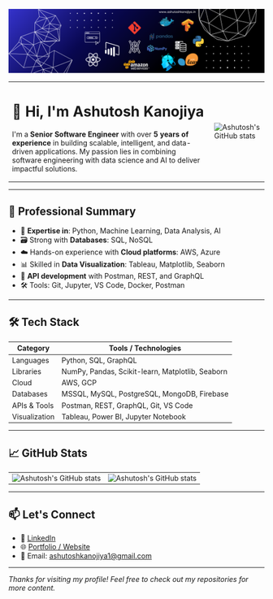 ![logo](Banner.png)

<table style="border: none;">
  <tr>
    <td style="border: none; vertical-align: top;">
      <h1>👋 Hi, I'm Ashutosh Kanojiya</h1>
      <p>
        I'm a <strong>Senior Software Engineer</strong> with over <strong>5 years of experience</strong> in building scalable, intelligent, and data-driven applications. My passion lies in combining software engineering with data science and AI to deliver impactful solutions.
      </p>
    </td>
    <td style="border: none;">
      <img src="https://user-images.githubusercontent.com/55389276/140866485-8fb1c876-9a8f-4d6a-98dc-08c4981eaf70.gif" width="100%" alt="Ashutosh's GitHub stats" />
    </td>
  </tr>
</table>

---

## 💼 Professional Summary

- 🧠 **Expertise in**: Python, Machine Learning, Data Analysis, AI
- 🗃️ Strong with **Databases**: SQL, NoSQL
- ☁️ Hands-on experience with **Cloud platforms**: AWS, Azure
- 📊 Skilled in **Data Visualization**: Tableau, Matplotlib, Seaborn
- 🔗 **API development** with Postman, REST, and GraphQL
- 🛠️ Tools: Git, Jupyter, VS Code, Docker, Postman

---

## 🛠 Tech Stack

| Category       | Tools / Technologies                              |
|----------------|---------------------------------------------------|
| Languages      | Python, SQL, GraphQL                              |
| Libraries      | NumPy, Pandas, Scikit-learn, Matplotlib, Seaborn  |
| Cloud          | AWS, GCP                                           |
| Databases      | MSSQL, MySQL, PostgreSQL, MongoDB, Firebase                        |
| APIs & Tools   | Postman, REST, GraphQL, Git, VS Code                       |
| Visualization  | Tableau, Power BI, Jupyter Notebook               |

---

## 📈 GitHub Stats

<table style="border: none;">
  <tr>
    <td style="border: none; vertical-align: top;">
     <img src="https://github-readme-stats.vercel.app/api?username=ashuk25&show_icons=true&theme=github_dark" width="100%" alt="Ashutosh's GitHub stats" />
    </td>
    <td style="border: none;">
      <img src="https://github-readme-stats.vercel.app/api/top-langs/?username=ashuk25&layout=compact&theme=github_dark" width="100%" alt="Ashutosh's GitHub stats" />
    </td>
  </tr>
</table>

---

## 📫 Let's Connect

- 🔗 [LinkedIn](https://linkedin.com/in/ashutosh-kanojiya-44b857178)
- 🌐 [Portfolio / Website](https://ashutoshkanojiya.in/)
- 📧 Email: ashutoshkanojiya1@gmail.com

---

_Thanks for visiting my profile! Feel free to check out my repositories for more content._
